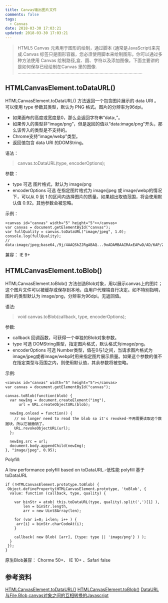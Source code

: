 ```yaml
---
title: Canvas输出图片文件
comments: false
tags:
  - Canvas
date: 2018-03-30 17:03:21
updated: 2018-03-30 17:03:21
---
```


> HTML5 Canvas 元素用于图形的绘制，通过脚本 (通常是JavaScript)来完成.Canvas 标签只是图形容器，您必须使用脚本来绘制图形。你可以通过多种方法使用 Canvas 绘制路径,盒、圆、字符以及添加图像。下面主要讲的是如何保存已经绘制在Canvas 里的图像.
...................................................................................................

## HTMLCanvasElement.toDataURL()

HTMLCanvasElement.toDataURL() 方法返回一个包含图片展示的 data URI 。可以使用 type 参数其类型，默认为 PNG 格式。图片的分辨率为96dpi。
- 如果画布的高度或宽度是0，那么会返回字符串“data:,”。
- 如果传入的类型非“image/png”，但是返回的值以“data:image/png”开头，那么该传入的类型是不支持的。
- Chrome支持“image/webp”类型。
- 返回值包含 data URI 的DOMString。

语法：
> canvas.toDataURL(type, encoderOptions);

参数：
- type 可选 图片格式，默认为 image/png
- encoderOptions 可选 在指定图片格式为 image/jpeg 或 image/webp的情况下，可以从 0 到 1 的区间内选择图片的质量。如果超出取值范围，将会使用默认值 0.92。其他参数会被忽略。

示例：
```
<canvas id="canvas" width="5" height="5"></canvas>
var canvas = document.getElementById("canvas");
var fullQuality = canvas.toDataURL("image/jpeg", 1.0);
console.log(fullQuality);
// data:image/jpeg;base64,/9j/4AAQSkZJRgABAQ...9oADAMBAAIRAxEAPwD/AD/6AP/Z"

```

兼容： IE 9+

## HTMLCanvasElement.toBlob()

HTMLCanvasElement.toBlob() 方法创造Blob对象，用以展示canvas上的图片；这个图片文件可以被缓存或保存到本地，由用户代理端自行决定。如不特别指明，图片的类型默认为 image/png，分辨率为96dpi。无返回值。

语法:
> void canvas.toBlob(callback, type, encoderOptions);

参数:
- callback 回调函数，可获得一个单独的Blob对象参数。
- type 可选 DOMString类型，指定图片格式，默认格式为image/png。
- encoderOptions 可选 Number类型，值在0与1之间，当请求图片格式为image/jpeg或者image/webp时用来指定图片展示质量。如果这个参数的值不在指定类型与范围之内，则使用默认值，其余参数将被忽略。

示例:
```
<canvas id="canvas" width="5" height="5"></canvas>
var canvas = document.getElementById("canvas");

canvas.toBlob(function(blob) {
  var newImg = document.createElement("img"),
      url = URL.createObjectURL(blob);

  newImg.onload = function() {
    // no longer need to read the blob so it's revoked-不再需要读取这个数据块，所以它被撤销了。
    URL.revokeObjectURL(url);
  };

  newImg.src = url;
  document.body.appendChild(newImg);
}, "image/jpeg", 0.95);

```

Polyfill:

A low performance polyfill based on toDataURL.-低性能 polyfill 基于 toDataURL

```
if (!HTMLCanvasElement.prototype.toBlob) {
 Object.defineProperty(HTMLCanvasElement.prototype, 'toBlob', {
  value: function (callback, type, quality) {

    var binStr = atob( this.toDataURL(type, quality).split(',')[1] ),
        len = binStr.length,
        arr = new Uint8Array(len);

    for (var i=0; i<len; i++ ) {
     arr[i] = binStr.charCodeAt(i);
    }

    callback( new Blob( [arr], {type: type || 'image/png'} ) );
  }
 });
}
```
原生Blob兼容： Chorme 50+、 IE 10+ 、Safari false

## 参考资料
[HTMLCanvasElement.toDataURL()](https://developer.mozilla.org/en-US/docs/Web/API/HTMLCanvasElement/toDataURL)
[HTMLCanvasElement.toBlob()](https://developer.mozilla.org/en-US/docs/Web/API/HTMLCanvasElement/toDataURL)
[ DataURL与File,Blob,canvas对象之间的互相转换的Javascript](http://blog.csdn.net/cuixiping/article/details/45932793)

